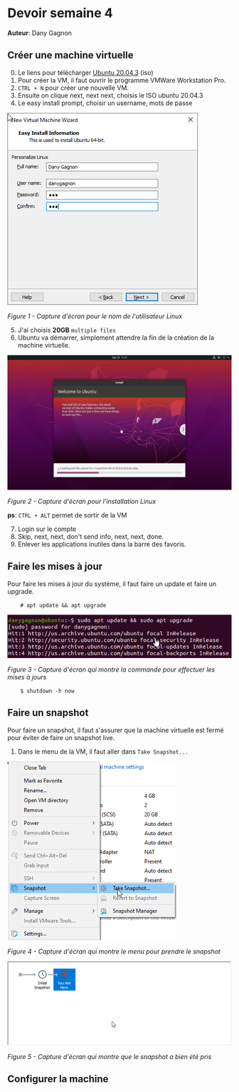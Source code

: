 # Devoir semaine 4
**Auteur**: Dany Gagnon

## Créer une machine virtuelle
0. Le liens pour télécharger [Ubuntu 20.04.3](https://ubuntu.com/download/desktop/thank-you?version=20.04.3&architecture=amd64) (iso)
1. Pour créer la VM, il faut ouvrir le programme VMWare Workstation Pro.
2. `CTRL + N` pour créer une nouvelle VM.
3. Ensuite on clique next, next next, choisis le ISO ubuntu 20.04.3
4. Le easy install prompt, choisir un username, mots de passe

![](./img/vmware_0Edld9VifC.png)

*Figure 1 - Capture d'écran pour le nom de l'utilisateur Linux*

5. J'ai choisis **20GB** `multiple files`
6. Ubuntu va démarrer, simplement attendre la fin de la création de la machine virtuelle.

![](img/vmware_KaWgAj78Zs.png)

*Figure 2 - Capture d'écran pour l'installation Linux*

**ps**: `CTRL + ALT` permet de sortir de la VM

7. Login sur le compte
8. Skip, next, next, don't send info, next, next, done.
9. Enlever les applications inutiles dans la barre des favoris.

## Faire les mises à jour
Pour faire les mises à jour du système, il faut faire un update et faire un upgrade.

```console
    # apt update && apt upgrade
```

![](img/vmware_VuVQFBfjfb.png)

*Figure 3 - Capture d'écran qui montre la commande pour effectuer les mises à jours*

```console
    $ shutdown -h now
```

## Faire un snapshot
Pour faire un snapshot, il faut s'assurer que la machine virtuelle est fermé pour éviter de faire un snapshot live.

1. Dans le menu de la VM, il faut aller dans `Take Snapshot...`

![](img/vmware_xfwZuN0JWr.png)

*Figure 4 - Capture d'écran qui montre le menu pour prendre le snapshot*

![](img/vmware_DAUVz7i8Be.png)

*Figure 5 - Capture d'écran qui montre que le snapshot a bien été pris*

## Configurer la machine
